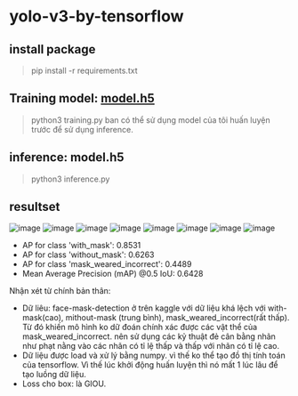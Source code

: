 # yolo-v3-by-tensorflow



## install package
> pip install -r requirements.txt


## Training model: [model.h5](https://drive.google.com/file/d/1s-yeFvDI54ixLgIbfbxGSFRpSGR_buWf/view?usp=sharing)
> python3 training.py
ban có thể sử dụng model của tôi huấn luyện trước để sử dụng inference.

## inference: model.h5
> python3 inference.py


## resultset
![image](RESULT/anh005.png)
![image](RESULT/anh008.png)
![image](RESULT/anh009.png)
![image](RESULT/maksssksksss250.png)
![image](RESULT/maksssksksss757.png)
![image](RESULT/maksssksksss762.png)
![image](RESULT/maksssksksss787.png)
![image](RESULT/maksssksksss788.png)


- AP for class 'with_mask': 0.8531
- AP for class 'without_mask': 0.6263
- AP for class 'mask_weared_incorrect': 0.4489
- Mean Average Precision (mAP) @0.5 IoU: 0.6428

Nhận xét từ chính bản thân:

- Dữ liêu: face-mask-detection ở trên kaggle với dữ liệu khá lệch với with-mask(cao), mithout-mask (trung bình), mask_weared_incorrect(rất thấp). Từ đó khiến mô hình ko dữ đoán chính xác được các vật thể của mask_weared_incorrect. nên sử dụng các kỷ thuật đẻ cân bằng nhãn như phạt nằng vào các nhãn có tỉ lệ thấp và thấp với nhãn có tỉ lệ cao.
- Dữ liệu được load và xử lý bằng numpy. vì thế ko thể tạo đồ thị tính toán của tensorflow. Vì thế lúc khởi động huấn luyện thì nó mất 1 lúc lâu để tạo luồng dữ liệu.
- Loss cho box: là GIOU.

